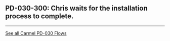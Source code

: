 ## PD-030-300: Chris waits for the installation process to complete.






---
[See all Carmel PD-030 Flows](..)